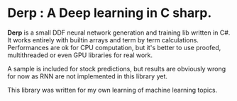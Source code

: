 # **Derp** : A **De**ep learning in C sha**rp**.

**Derp** is a small DDF neural network generation and training lib written in C#.
It works entirely with builtin arrays and term by term calculations. Performances are ok for CPU computation, but it's better to use proofed, multithreaded or even GPU libraries for real work.

A sample is included for stock predictions, but results are obviously wrong for now as RNN are not implemented in this library yet.

This library was written for my own learning of machine learning topics.
